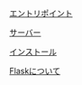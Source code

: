 [エントリポイント](エントリポイント/index.md)  

[サーバー](サーバー/index.md)  

[インストール](インストール.md)  

[Flaskについて](flaskについて.md)  

